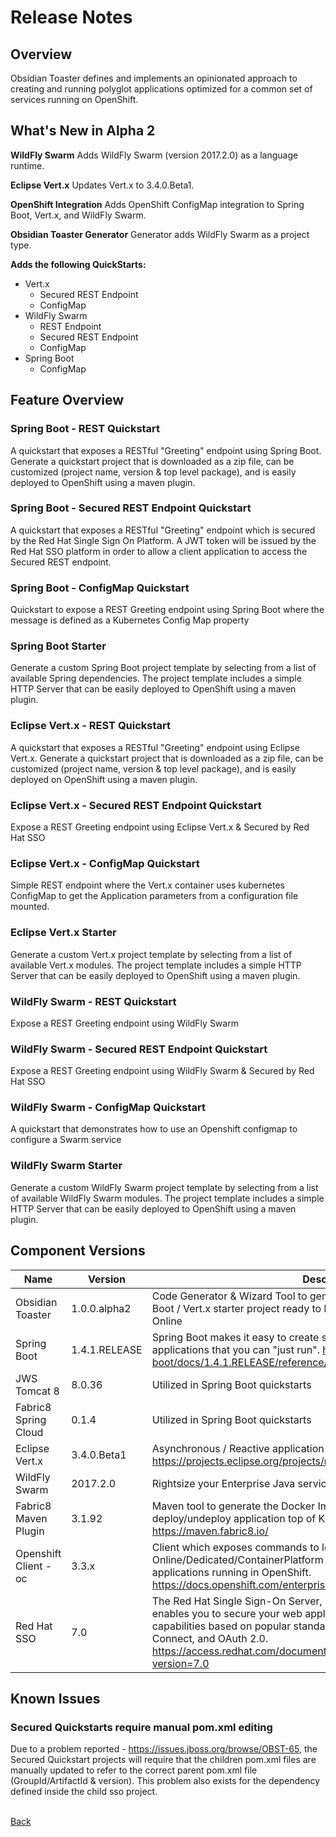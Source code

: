 # Release Notes

## Overview

Obsidian Toaster defines and implements an opinionated approach to creating and running polyglot applications optimized for a common set of services running on OpenShift.

## What's New in Alpha 2

__WildFly Swarm__
Adds WildFly Swarm (version 2017.2.0) as a language runtime.

**Eclipse Vert.x**
Updates Vert.x to 3.4.0.Beta1.

**OpenShift Integration**
Adds OpenShift ConfigMap integration to Spring Boot, Vert.x, and WildFly Swarm.

**Obsidian Toaster Generator**
Generator adds WildFly Swarm as a project type.

**Adds the following QuickStarts:**
* Vert.x
  - Secured REST Endpoint
  - ConfigMap
* WildFly Swarm
  - REST Endpoint
  - Secured REST Endpoint
  - ConfigMap
* Spring Boot
  - ConfigMap

## Feature Overview

### Spring Boot - REST Quickstart

A quickstart that exposes a RESTful "Greeting" endpoint using Spring Boot.
Generate a quickstart project that is downloaded as a zip file, can be customized (project name, version & top level package), and is easily deployed to OpenShift using a maven plugin.

### Spring Boot - Secured REST Endpoint Quickstart

A quickstart that exposes a RESTful "Greeting" endpoint which is secured by the Red Hat Single Sign On Platform.
A JWT token will be issued by the Red Hat SSO platform in order to allow a client application to access the Secured REST endpoint.

### Spring Boot - ConfigMap Quickstart
Quickstart to expose a REST Greeting endpoint using Spring Boot where the message is defined as a Kubernetes Config Map property

### Spring Boot Starter

Generate a custom Spring Boot project template by selecting from a list of available Spring dependencies.
The project template includes a simple HTTP Server that can be easily deployed to OpenShift using a maven plugin.

### Eclipse Vert.x - REST Quickstart

A quickstart that exposes a RESTful "Greeting" endpoint using Eclipse Vert.x.
Generate a quickstart project that is downloaded as a zip file, can be customized (project name, version & top level package), and is easily deployed on OpenShift using a maven plugin.

### Eclipse Vert.x - Secured REST Endpoint Quickstart
Expose a REST Greeting endpoint using Eclipse Vert.x & Secured by Red Hat SSO


### Eclipse Vert.x - ConfigMap Quickstart
Simple REST endpoint where the Vert.x container uses kubernetes ConfigMap to get the Application parameters from a configuration file mounted.

### Eclipse Vert.x Starter
Generate a custom Vert.x project template by selecting from a list of available Vert.x modules.
The project template includes a simple HTTP Server that can be easily deployed to OpenShift using a maven plugin.

### WildFly Swarm - REST Quickstart
Expose a REST Greeting endpoint using WildFly Swarm

### WildFly Swarm - Secured REST Endpoint Quickstart
Expose a REST Greeting endpoint using WildFly Swarm & Secured by Red Hat SSO

### WildFly Swarm - ConfigMap Quickstart
A quickstart that demonstrates how to use an Openshift configmap to configure a Swarm service

### WildFly Swarm Starter
Generate a custom WildFly Swarm project template by selecting from a list of available WildFly Swarm modules. The project template includes a simple HTTP Server that can be easily deployed to OpenShift using a maven plugin.

## Component Versions

| Name | Version | Description |
| --- | --- | --- |
| Obsidian Toaster | 1.0.0.alpha2 | Code Generator & Wizard Tool to generate a quickstart or custom Spring Boot / Vert.x starter project ready to be built and deployed to OpenShift Online |
| Spring Boot | 1.4.1.RELEASE | Spring Boot makes it easy to create stand-alone, production-grade Spring applications that you can "just run". http://docs.spring.io/spring-boot/docs/1.4.1.RELEASE/reference/htmlsingle/ |
| JWS Tomcat 8 | 8.0.36 | Utilized in Spring Boot quickstarts |
| Fabric8 Spring Cloud | 0.1.4 | Utilized in Spring Boot quickstarts |
| Eclipse Vert.x | 3.4.0.Beta1 | Asynchronous / Reactive application platform for the modern web https://projects.eclipse.org/projects/rt.vertx/releases/3.3.0 |
| WildFly Swarm | 2017.2.0 | Rightsize your Enterprise Java services
| Fabric8 Maven Plugin | 3.1.92 | Maven tool to generate the Docker Image, OpenShift files and deploy/undeploy application top of Kubernetes/OpenShift. https://maven.fabric8.io/ |
| Openshift Client - oc | 3.3.x | Client which exposes commands to log on to OpenShift Online/Dedicated/ContainerPlatform and to to manage your containerized applications running in OpenShift. https://docs.openshift.com/enterprise/3.2/cli_reference/get_started_cli.html |
| Red Hat SSO | 7.0 | The Red Hat Single Sign-On Server, based on the Keycloak project, enables you to secure your web applications by providing Web SSO capabilities based on popular standards such as SAML 2.0, OpenID Connect, and OAuth 2.0. https://access.redhat.com/documentation/en/red-hat-single-sign-on/?version=7.0 |

## Known Issues

### Secured Quickstarts require manual pom.xml editing

Due to a problem reported - https://issues.jboss.org/browse/OBST-65, the Secured Quickstart projects will require that the children pom.xml files are manually updated to refer to the correct parent pom.xml file (GroupId/ArtifactId & version). This problem also exists for the dependency defined inside the child sso project.

<br/>
<div class="col-sm-offset-2" style="margin-bottom:20px">
    <a class="btn btn-default" href="javascript:history.back()">
        <span class="i fa fa-angle-left"></span>
        Back
    </a>
</div>
